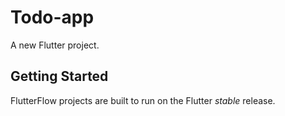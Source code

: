 # Todo-app

A new Flutter project.

## Getting Started

FlutterFlow projects are built to run on the Flutter _stable_ release.
